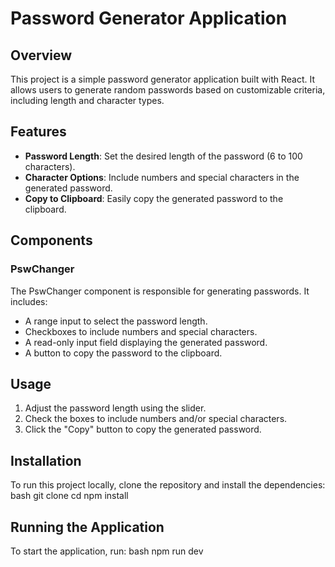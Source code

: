 # Password Generator Application

## Overview
This project is a simple password generator application built with React. It allows users to generate random passwords based on customizable criteria, including length and character types.

## Features
- **Password Length**: Set the desired length of the password (6 to 100 characters).
- **Character Options**: Include numbers and special characters in the generated password.
- **Copy to Clipboard**: Easily copy the generated password to the clipboard.

## Components
### PswChanger
The PswChanger component is responsible for generating passwords. It includes:
- A range input to select the password length.
- Checkboxes to include numbers and special characters.
- A read-only input field displaying the generated password.
- A button to copy the password to the clipboard.

## Usage
1. Adjust the password length using the slider.
2. Check the boxes to include numbers and/or special characters.
3. Click the "Copy" button to copy the generated password.

## Installation
To run this project locally, clone the repository and install the dependencies:
bash
git clone <repository-url>
cd <project-directory>
npm install


## Running the Application
To start the application, run:
bash
npm run dev